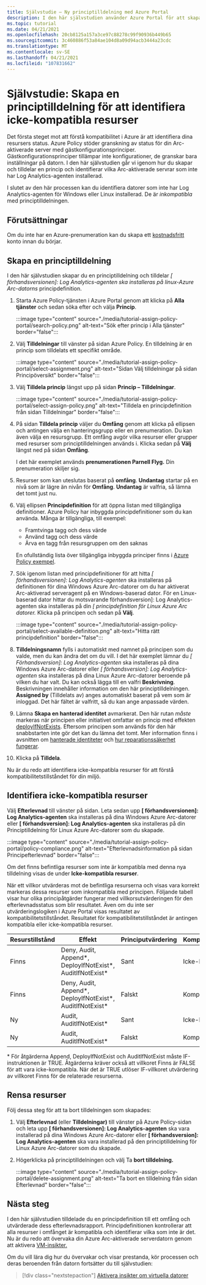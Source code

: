 ```yaml
---
title: Självstudie – Ny principtilldelning med Azure Portal
description: I den här självstudien använder Azure Portal för att skapa en Azure Policy tilldelning för att identifiera icke-kompatibla resurser.
ms.topic: tutorial
ms.date: 04/21/2021
ms.openlocfilehash: 20cb8125a157a3ce97c88278c99f90936b449b65
ms.sourcegitcommit: 3c460886f53a84ae104d8a09d94acb3444a23cdc
ms.translationtype: MT
ms.contentlocale: sv-SE
ms.lasthandoff: 04/21/2021
ms.locfileid: "107831662"
---
```

# <a name="tutorial-create-a-policy-assignment-to-identify-non-compliant-resources"></a>Självstudie: Skapa en principtilldelning för att identifiera icke-kompatibla resurser

Det första steget mot att förstå kompatibilitet i Azure är att identifiera dina resursers status. Azure Policy stöder granskning av status för din Arc-aktiverade server med gästkonfigurationsprinciper. Gästkonfigurationsprinciper tillämpar inte konfigurationer, de granskar bara inställningar på datorn. I den här självstudien går vi igenom hur du skapar och tilldelar en princip och identifierar vilka Arc-aktiverade servrar som inte har Log Analytics-agenten installerad.

I slutet av den här processen kan du identifiera datorer som inte har Log Analytics-agenten för Windows eller Linux installerad. De är _inkompatibla_ med principtilldelningen.

## <a name="prerequisites"></a>Förutsättningar

Om du inte har en Azure-prenumeration kan du skapa ett [kostnadsfritt](https://azure.microsoft.com/free/) konto innan du börjar.

## <a name="create-a-policy-assignment"></a>Skapa en principtilldelning

I den här självstudien skapar du en principtilldelning och tilldelar _\[ förhandsversionen]: Log Analytics-agenten ska installeras på linux-Azure Arc-datorns_ principdefinition.

1. Starta Azure Policy-tjänsten i Azure Portal genom att klicka på **Alla tjänster** och sedan söka efter och välja **Princip**.

   :::image type="content" source="./media/tutorial-assign-policy-portal/search-policy.png" alt-text="Sök efter princip i Alla tjänster" border="false":::

1. Välj **Tilldelningar** till vänster på sidan Azure Policy. En tilldelning är en princip som tilldelats ett specifikt område.

   :::image type="content" source="./media/tutorial-assign-policy-portal/select-assignment.png" alt-text="Sidan Välj tilldelningar på sidan Principöversikt" border="false":::

1. Välj **Tilldela princip** längst upp på sidan **Princip – Tilldelningar**.

   :::image type="content" source="./media/tutorial-assign-policy-portal/select-assign-policy.png" alt-text="Tilldela en principdefinition från sidan Tilldelningar" border="false":::

1. På sidan **Tilldela princip** väljer du **Omfång** genom att klicka på ellipsen och antingen välja en hanteringsgrupp eller en prenumeration. Du kan även välja en resursgrupp. Ett omfång avgör vilka resurser eller grupper med resurser som principtilldelningen används i. Klicka sedan på **Välj** längst ned på sidan **Omfång**.

   I det här exemplet används **prenumerationen Parnell Flyg.** Din prenumeration skiljer sig.

1. Resurser som kan uteslutas baserat på **omfång**. **Undantag** startar på en nivå som är lägre än nivån för **Omfång**. **Undantag** är valfria, så lämna det tomt just nu.

1. Välj ellipsen **Principdefinition** för att öppna listan med tillgängliga definitioner. Azure Policy har inbyggda principdefinitioner som du kan använda. Många är tillgängliga, till exempel:

   - Framtvinga tagg och dess värde
   - Använd tagg och dess värde
   - Ärva en tagg från resursgruppen om den saknas

   En ofullständig lista över tillgängliga inbyggda principer finns i [Azure Policy exempel](../../../governance/policy/samples/index.md).

1. Sök igenom listan med principdefinitioner för att hitta _\[ förhandsversionen]: Log Analytics-agenten_ ska installeras på definitionen för dina Windows Azure Arc-datorer om du har aktiverat Arc-aktiverad serveragent på en Windows-baserad dator. För en Linux-baserad dator hittar du motsvarande förhandsversion]: Log Analytics-agenten ska installeras på din _\[ principdefinition för Linux Azure Arc datorer._ Klicka på principen och sedan på **Välj**.

   :::image type="content" source="./media/tutorial-assign-policy-portal/select-available-definition.png" alt-text="Hitta rätt principdefinition" border="false":::

1. **Tilldelningsnamn** fylls i automatiskt med namnet på principen som du valde, men du kan ändra det om du vill. I det här exemplet lämnar du _\[ Förhandsversion]: Log Analytics-agenten_ ska installeras på dina Windows Azure Arc-datorer eller _\[ förhandsversion]: Log Analytics-agenten_ ska installeras på dina Linux Azure Arc-datorer beroende på vilken du har valt. Du kan också lägga till en valfri **Beskrivning**. Beskrivningen innehåller information om den här principtilldelningen.
   **Assigned by** (Tilldelats av) anges automatiskt baserat på vem som är inloggad. Det här fältet är valfritt, så du kan ange anpassade värden.

1. Lämna **Skapa en hanterad identitet** avmarkerat. Den här rutan _måste_ markeras när principen eller initiativet omfattar en princip med effekten [deployIfNotExists](../../../governance/policy/concepts/effects.md#deployifnotexists). Eftersom principen som används för den här snabbstarten inte gör det kan du lämna det tomt. Mer information finns i avsnitten om [hanterade identiteter](../../../active-directory/managed-identities-azure-resources/overview.md) och [hur reparationssäkerhet fungerar](../../../governance/policy/how-to/remediate-resources.md#how-remediation-security-works).

1. Klicka på **Tilldela**.

Nu är du redo att identifiera icke-kompatibla resurser för att förstå kompatibilitetstillståndet för din miljö.

## <a name="identify-non-compliant-resources"></a>Identifiera icke-kompatibla resurser

Välj **Efterlevnad** till vänster på sidan. Leta sedan upp **\[ förhandsversionen]: Log Analytics-agenten** ska installeras på dina Windows Azure Arc-datorer eller **\[ förhandsversion]: Log Analytics-agenten** ska installeras på din Principtilldelning för Linux Azure Arc-datorer som du skapade.

:::image type="content" source="./media/tutorial-assign-policy-portal/policy-compliance.png" alt-text="Efterlevnadsinformation på sidan Principefterlevnad" border="false":::

Om det finns befintliga resurser som inte är kompatibla med denna nya tilldelning visas de under **Icke-kompatibla resurser**.

När ett villkor utvärderas mot de befintliga resurserna och visas vara korrekt markeras dessa resurser som inkompatibla med principen. Följande tabell visar hur olika principåtgärder fungerar med villkorsutvärderingen för den efterlevnadsstatus som blir resultatet. Även om du inte ser utvärderingslogiken i Azure Portal visas resultatet av kompatibilitetstillståndet. Resultatet för kompatibilitetstillståndet är antingen kompatibla eller icke-kompatibla resurser.

| **Resurstillstånd** | **Effekt** | **Principutvärdering** | **Kompatibilitetstillstånd** |
| --- | --- | --- | --- |
| Finns | Deny, Audit, Append\*, DeployIfNotExist\*, AuditIfNotExist\* | Sant | Icke-kompatibel |
| Finns | Deny, Audit, Append\*, DeployIfNotExist\*, AuditIfNotExist\* | Falskt | Kompatibel |
| Ny | Audit, AuditIfNotExist\* | Sant | Icke-kompatibel |
| Ny | Audit, AuditIfNotExist\* | Falskt | Kompatibel |

\* För åtgärderna Append, DeployIfNotExist och AuditIfNotExist måste IF-instruktionen är TRUE.
Åtgärderna kräver också att villkoret Finns är FALSE för att vara icke-kompatibla. När det är TRUE utlöser IF-villkoret utvärdering av villkoret Finns för de relaterade resurserna.

## <a name="clean-up-resources"></a>Rensa resurser

Följ dessa steg för att ta bort tilldelningen som skapades:

1. Välj **Efterlevnad** (eller **Tilldelningar)** till vänster på Azure Policy-sidan och leta upp **\[ förhandsversionen]: Log Analytics-agenten** ska vara installerad på dina Windows Azure Arc-datorer eller **\[ förhandsversion]: Log Analytics-agenten** ska vara installerad på den principtilldelning för Linux Azure Arc-datorer som du skapade.

1. Högerklicka på principtilldelningen och välj Ta **bort tilldelning.**

   :::image type="content" source="./media/tutorial-assign-policy-portal/delete-assignment.png" alt-text="Ta bort en tilldelning från sidan Efterlevnad" border="false":::

## <a name="next-steps"></a>Nästa steg

I den här självstudien tilldelade du en principdefinition till ett omfång och utvärderade dess efterlevnadsrapport. Principdefinitionen kontrollerar att alla resurser i omfånget är kompatibla och identifierar vilka som inte är det. Nu är du redo att övervaka din Azure Arc-aktiverade serverdatorn genom att aktivera [VM-insikter.](../../../azure-monitor/vm/vminsights-overview.md)

Om du vill lära dig hur du övervakar och visar prestanda, kör processen och deras beroenden från datorn fortsätter du till självstudien:

> [!div class="nextstepaction"]
> [Aktivera insikter om virtuella datorer](tutorial-enable-vm-insights.md)